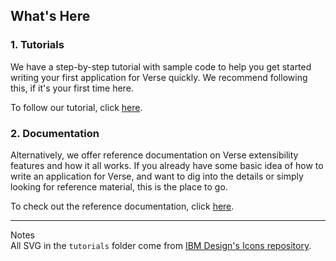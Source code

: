 ## What's Here
### 1. Tutorials
We have a step-by-step tutorial with sample code to help you get started writing your first application for Verse quickly. We recommend following this, if it's your first time here.

To follow our tutorial, click [here][1].

### 2. Documentation
Alternatively, we offer reference documentation on Verse extensibility features and how it all works. If you already have some basic idea of how to write an application for Verse, and want to dig into the details or simply looking for reference material, this is the place to go.

To check out the reference documentation, click [here][2].

---

Notes  
All SVG in the `tutorials` folder come from [IBM Design's Icons repository][3].


[1]: https://ibmcnxdev.github.io/verse-developer-chrome-ext/tutorials/tutorial_verse_developer.html
[2]: https://ibmcnxdev.github.io/verse-developer-chrome-ext/reference/reference.html
[3]:https://github.com/IBM-Design/icons
